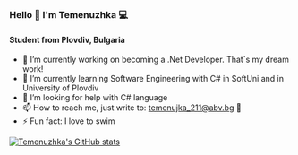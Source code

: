 ### Hello 👋 I'm Temenuzhka 💻

   #### Student from Plovdiv, Bulgaria


- 🔭 I’m currently working on becoming a .Net Developer. That`s my dream work!
- 🌱 I’m currently learning Software Engineering with C# in SoftUni and in University of Plovdiv
- 🤔 I’m looking for help with C# language
- 📫 How to reach me, just write to: temenujka_211@abv.bg 📩
- ⚡ Fun fact: I love to swim



[![Temenuzhka's GitHub stats](https://github-readme-stats.vercel.app/api?username=TemenuzhkaG&theme=tokyonight)](https://github.com/TemenuzhkaG/github-readme-stats)

